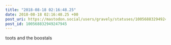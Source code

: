 ```yaml
---
title: "2018-08-18 02:16:48.25"
date: 2018-08-18 02:16:48.25 +00
post_uri: https://mastodon.social/users/gravely/statuses/100568832949247945
post_id: 100568832949247945
---
```

toots and the boostals


